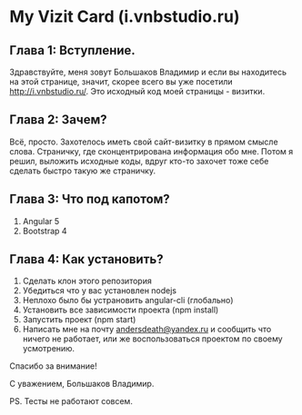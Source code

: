 # My Vizit Card (i.vnbstudio.ru)

## Глава 1: Вступление.

Здравствуйте, меня зовут Большаков Владимир и если вы находитесь на этой странице, значит, скорее всего вы уже посетили http://i.vnbstudio.ru/. Это исходный код моей страницы - визитки.

## Глава 2: Зачем?

Всё, просто. Захотелось иметь свой сайт-визитку в прямом смысле слова. Страничку, где сконцентрирована информация обо мне. Потом я решил, выложить исходные коды, вдруг кто-то захочет тоже себе сделать быстро такую же страничку. 

## Глава 3: Что под капотом?

1. Angular 5
2. Bootstrap 4

## Глава 4: Как установить?

1. Сделать клон этого репозитория
2. Убедиться что у вас установлен nodejs
3. Неплохо было бы устрановить angular-cli (глобально)
4. Установить все зависимости проекта (npm install)
5. Запустить проект (npm start)
6. Написать мне на почту andersdeath@yandex.ru и сообщить что ничего не работает, или же воспользоваться проектом по своему усмотрению.

Спасибо за внимание!

С уважением, Большаков Владимир.

PS. Тесты не работают совсем.